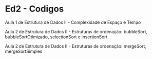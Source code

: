 # Ed2 - Codigos
Aula 1 de Estrutura de Dados II - Complexidade de Espaço e Tempo

Aula 2 de Estrutura de Dados II - Estruturas de ordenação: bubbleSort, bubbleSortOtimizado, selectionSort e insertionSort

Aula 2 de Estrutura de Dados II - Estruturas de ordenação: mergeSort, mergeSortSimples
